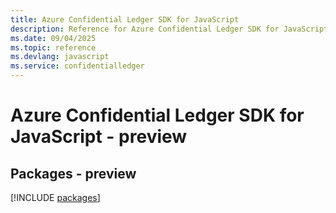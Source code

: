 ```yaml
---
title: Azure Confidential Ledger SDK for JavaScript
description: Reference for Azure Confidential Ledger SDK for JavaScript
ms.date: 09/04/2025
ms.topic: reference
ms.devlang: javascript
ms.service: confidentialledger
---
```

# Azure Confidential Ledger SDK for JavaScript - preview
## Packages - preview
[!INCLUDE [packages](confidential-ledger-index.md)]